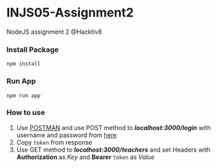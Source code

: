 # INJS05-Assignment2
NodeJS assignment 2 @Hacktiv8

### Install Package

```
npm install
```
### Run App

```
npm run app
```
### How to use
1. Use [POSTMAN](https://www.postman.com/) and use POST method to ***localhost:3000/login*** with username and password from [here](./data/users.json)
2. Copy ```token``` from response
3. Use GET method to ***localhost:3000/teachers*** and set Headers with **Authorization** as *Key* and **Bearer** ```token```  as *Value*
